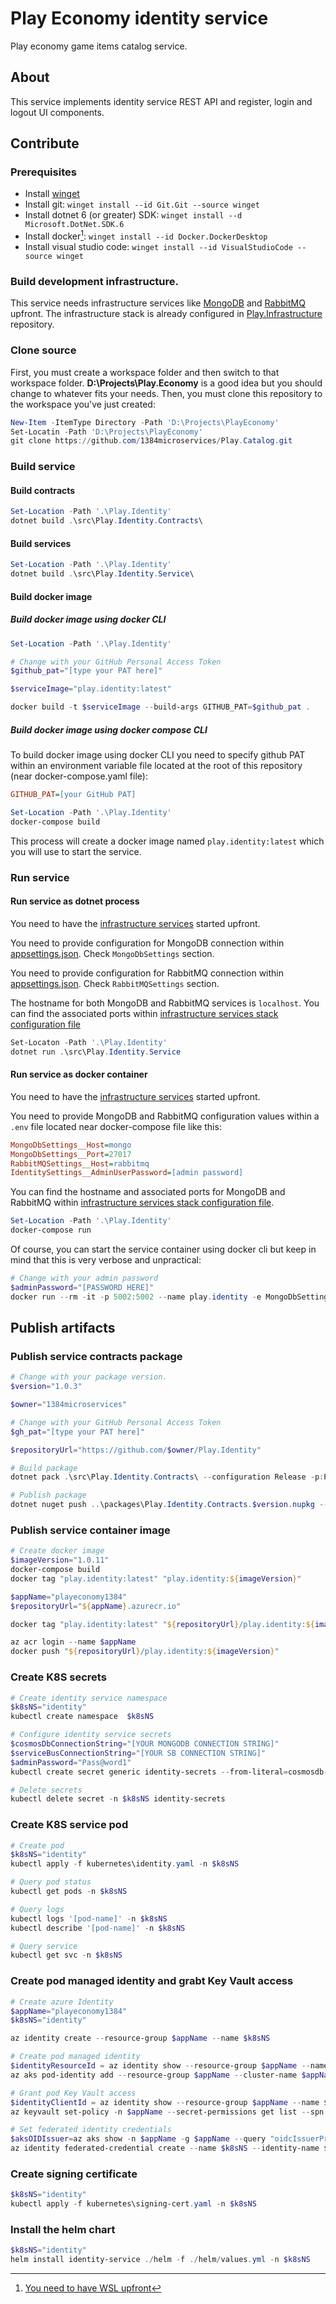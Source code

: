 # Play Economy identity service
Play economy game items catalog service.

## About
This service implements identity service REST API and register, login and logout UI components.

## Contribute
### Prerequisites
* Install [winget](https://learn.microsoft.com/en-us/windows/package-manager/winget/)
* Install git: `winget install --id Git.Git --source winget`
* Install dotnet 6 (or greater) SDK: `winget install --d Microsoft.DotNet.SDK.6`
* Install docker[^wsl]: `winget install --id Docker.DockerDesktop`
* Install visual studio code: `winget install --id VisualStudioCode --source winget`

### Build development infrastructure.
This service needs infrastructure services like [MongoDB](https://www.mongodb.com) and [RabbitMQ](https://www.rabbitmq.com) upfront. The infrastructure stack is already configured in [Play.Infrastructure](https://github.com/1384microservices/Play.Infrastructure) repository.

### Clone source
First, you must create a workspace folder and then switch to that workspace folder. **D:\Projects\Play.Economy** is a good idea but you should change to whatever fits your needs. Then, you must clone this repository to the workspace you've just created:

```powershell
New-Item -ItemType Directory -Path 'D:\Projects\PlayEconomy'
Set-Locatin -Path 'D:\Projects\PlayEconomy'
git clone https://github.com/1384microservices/Play.Catalog.git
```

### Build service
#### Build contracts
```powershell
Set-Location -Path '.\Play.Identity'
dotnet build .\src\Play.Identity.Contracts\
```

#### Build services
```powershell
Set-Location -Path '.\Play.Identity'
dotnet build .\src\Play.Identity.Service\
```

#### Build docker image
##### Build docker image using docker CLI
```powershell
Set-Location -Path '.\Play.Identity'

# Change with your GitHub Personal Access Token
$github_pat="[type your PAT here]"

$serviceImage="play.identity:latest"

docker build -t $serviceImage --build-args GITHUB_PAT=$github_pat .
```
##### Build docker image using docker compose CLI
To build docker image using docker CLI you need to specify github PAT within an environment variable file located at the root of this repository (near docker-compose.yaml file):

```ini
GITHUB_PAT=[your GitHub PAT]
```

```powershell
Set-Location -Path '.\Play.Identity'
docker-compose build
```

This process will create a docker image named `play.identity:latest` which you will use to start the service.

### Run service
#### Run service as dotnet process
You need to have the [infrastructure services](https://github.com/1384microservices/Play.Infrastructure) started upfront.

You need to provide configuration for MongoDB connection within [appsettings.json](src/Play.Identity.Service/appsettings.json). Check `MongoDbSettings` section.

You need to provide configuration for RabbitMQ connection within [appsettings.json](src/Play.Identity.Service/appsettings.json). Check `RabbitMQSettings` section.

The hostname for both MongoDB and RabbitMQ services is `localhost`. You can find the associated ports within [infrastructure services stack configuration file](https://github.com/1384microservices/Play.Infrastructure/blob/master/src/docker-compose.yml)

```powershell
Set-Locaton -Path '.\Play.Identity'
dotnet run .\src\Play.Identity.Service
```

#### Run service as docker container
You need to have the [infrastructure services](https://github.com/1384microservices/Play.Infrastructure) started upfront.

You need to provide MongoDB and RabbitMQ configuration values within a `.env` file located near docker-compose file like this:
```ini
MongoDbSettings__Host=mongo
MongoDbSettings__Port=27017
RabbitMQSettings__Host=rabbitmq
IdentitySettings__AdminUserPassword=[admin password]
```

You can find the hostname and associated ports for MongoDB and RabbitMQ within [infrastructure services stack configuration file](https://github.com/1384microservices/Play.Infrastructure/blob/master/src/docker-compose.yml).

```powershell
Set-Location -Path '.\Play.Identity'
docker-compose run
```

Of course, you can start the service container using docker cli but keep in mind that this is very verbose and unpractical:

```powershell
# Change with your admin password
$adminPassword="[PASSWORD HERE]"
docker run --rm -it -p 5002:5002 --name play.identity -e MongoDbSettings__Host=mongo -e MongoDbSettings__Port=27017 -e RabbitMQSettings__Host=rabbitmq -e IdentitySettings__AdminUserPassword=$adminPassword --network src_default play.identity:latest
```

## Publish artifacts
### Publish service contracts package
```powershell
# Change with your package version.
$version="1.0.3"

$owner="1384microservices"

# Change with your GitHub Personal Access Token
$gh_pat="[type your PAT here]"

$repositoryUrl="https://github.com/$owner/Play.Identity"

# Build package
dotnet pack .\src\Play.Identity.Contracts\ --configuration Release -p:PackageVersion=$version -p:RepositoryUrl=$repositoryUrl -o ..\packages\

# Publish package
dotnet nuget push ..\packages\Play.Identity.Contracts.$version.nupkg --api-key $gh_pat --source "github"
```

### Publish service container image
```powershell
# Create docker image
$imageVersion="1.0.11"
docker-compose build
docker tag "play.identity:latest" "play.identity:${imageVersion}"

$appName="playeconomy1384"
$repositoryUrl="${appName}.azurecr.io"

docker tag "play.identity:latest" "${repositoryUrl}/play.identity:${imageVersion}"

az acr login --name $appName
docker push "${repositoryUrl}/play.identity:${imageVersion}"
```

### Create K8S secrets
```powershell
# Create identity service namespace
$k8sNS="identity"
kubectl create namespace  $k8sNS

# Configure identity service secrets
$cosmosDbConnectionString="[YOUR MONGODB CONNECTION STRING]"
$serviceBusConnectionString="[YOUR SB CONNECTION STRING]"
$adminPassword="Pass@word1"
kubectl create secret generic identity-secrets --from-literal=cosmosdb-connectionstring=$cosmosDbConnectionString --from-literal=servicebus-connectionstring=$serviceBusConnectionString --from-literal=admin-password=$adminPassword -n $k8sNS

# Delete secrets
kubectl delete secret -n $k8sNS identity-secrets
```

### Create K8S service pod
```powershell
# Create pod
$k8sNS="identity"
kubectl apply -f kubernetes\identity.yaml -n $k8sNS

# Query pod status
kubectl get pods -n $k8sNS

# Query logs
kubectl logs '[pod-name]' -n $k8sNS
kubectl describe '[pod-name]' -n $k8sNS

# Query service
kubectl get svc -n $k8sNS
```

### Create pod managed identity and grabt Key Vault access
```powershell
# Create azure Identity
$appName="playeconomy1384"
$k8sNS="identity"

az identity create --resource-group $appName --name $k8sNS

# Create pod managed identity
$identityResourceId = az identity show --resource-group $appName --name $k8sNS --query id -otsv
az aks pod-identity add --resource-group $appName --cluster-name $appName --namespace $k8sNS --name $k8sNS --identity-resource-id $identityResourceId

# Grant pod Key Vault access
$identityClientId = az identity show --resource-group $appName --name $k8sNS --query clientId -otsv
az keyvault set-policy -n $appName --secret-permissions get list --spn $identityClientId

# Set federated identity credentials
$aksOIDIssuer=az aks show -n $appName -g $appName --query "oidcIssuerProfile.issuerUrl" -otsv
az identity federated-credential create --name $k8sNS --identity-name $k8sNS --resource-group $appName --issuer $aksOIDIssuer --subject "system:serviceaccount:${k8sNS}:${k8sNS}-serviceaccount"
```

### Create signing certificate
```powershell
$k8sNS="identity"
kubectl apply -f kubernetes\signing-cert.yaml -n $k8sNS
```

### Install the helm chart
```powershell
$k8sNS="identity"
helm install identity-service ./helm -f ./helm/values.yml -n $k8sNS
```































[^wsl]:[You need to have WSL upfront](https://learn.microsoft.com/en-us/windows/wsl/)
